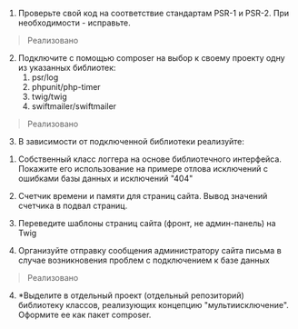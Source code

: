 1. Проверьте свой код на соответствие стандартам PSR-1 и PSR-2. При необходимости - исправьте.
> Реализовано

2. Подключите с помощью composer на выбор к своему проекту одну из указанных библиотек:
   1) psr/log
   2) phpunit/php-timer
   3) twig/twig
   4) swiftmailer/swiftmailer
> Реализовано

3. В зависимости от подключенной библиотеки реализуйте:
1) Собственный класс логгера на основе библиотечного интерфейса. Покажите его использование на примере отлова исключений с ошибками базы данных и исключений "404"

2) Счетчик времени и памяти для страниц сайта. Вывод значений счетчика в подвал страниц.

3) Переведите шаблоны страниц сайта (фронт, не админ-панель) на Twig

4) Организуйте отправку сообщения администратору сайта письма в случае возникновения проблем с подключением к базе данных
> Реализовано

4. *Выделите в отдельный проект (отдельный репозиторий) библиотеку классов, реализующих концепцию "мультиисключение". Оформите ее как пакет composer.
